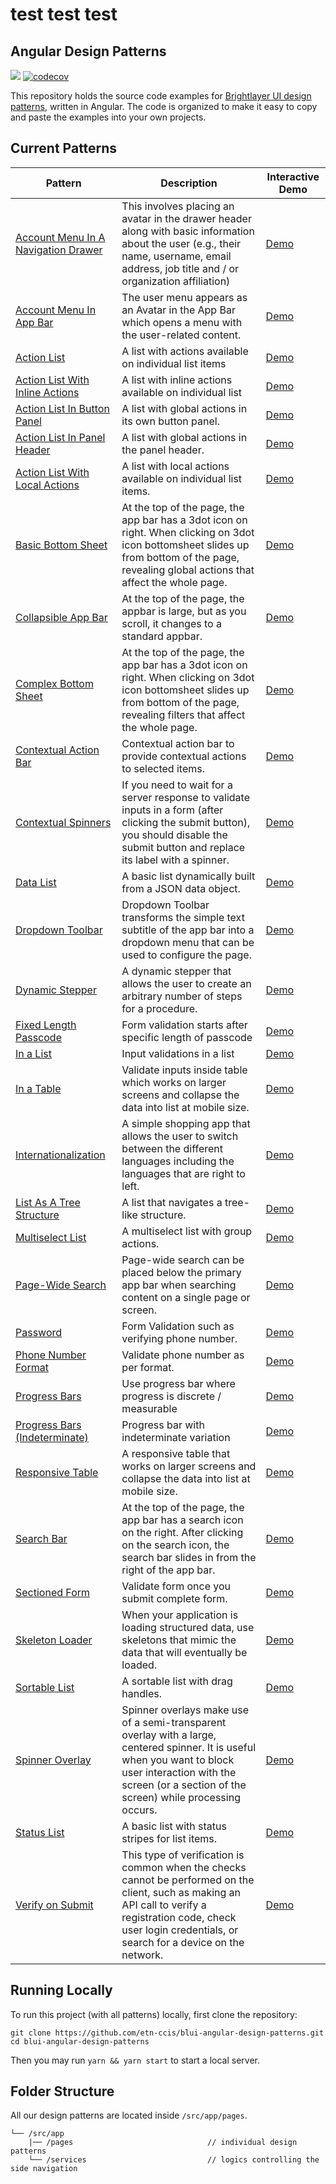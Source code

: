 # test test test
## Angular Design Patterns

[![](https://img.shields.io/circleci/project/github/etn-ccis/blui-angular-design-patterns/master.svg?style=flat)](https://circleci.com/gh/etn-ccis/blui-angular-design-patterns/tree/master) [![codecov](https://codecov.io/gh/etn-ccis/blui-angular-design-patterns/branch/master/graph/badge.svg?token=7Y4TGH31B6)](https://codecov.io/gh/etn-ccis/blui-angular-design-patterns)

This repository holds the source code examples for [Brightlayer UI design patterns](https://brightlayer-ui.github.io/patterns), written in Angular. The code is organized to make it easy to copy and paste the examples into your own projects.

## Current Patterns

| Pattern                                                      | Description                                                  | Interactive Demo                                             |
| ------------------------------------------------------------ | ------------------------------------------------------------ | ------------------------------------------------------------ |
| [Account Menu In A Navigation Drawer](https://brightlayer-ui.github.io/patterns/account-menu)     | This involves placing an avatar in the drawer header along with basic information about the user (e.g., their name, username, email address, job title and / or organization affiliation)       | [Demo](https://blui-angular-design-patterns.web.app/account-menu/in-a-drawer) |
| [Account Menu In App Bar](https://brightlayer-ui.github.io/patterns/account-menu)     |    The user menu appears as an Avatar in the App Bar which opens a menu with the user-related content.    | [Demo](https://blui-angular-design-patterns.web.app/account-menu/in-an-app-bar) |
| [Action List](https://brightlayer-ui.github.io/patterns/lists)       | A list with actions available on individual list items       | [Demo](https://blui-angular-design-patterns.web.app/lists/action-list) |
| [Action List With Inline Actions](https://brightlayer-ui.github.io/patterns/lists)  | A list with inline actions available on individual list| [Demo](https://blui-angular-design-patterns.web.app/lists/inline-actions) |
| [Action List In Button Panel](https://brightlayer-ui.github.io/patterns/lists)  | A list with global actions in its own button panel.| [Demo](https://blui-angular-design-patterns.web.app/lists/in-button-panel) |
| [Action List In Panel Header](https://brightlayer-ui.github.io/patterns/lists)  | A list with global actions in the panel header.| [Demo](https://blui-angular-design-patterns.web.app/lists/in-panel-header) |
| [Action List With Local Actions](https://brightlayer-ui.github.io/patterns/lists)  | A list with local actions available on individual list items.| [Demo](https://blui-angular-design-patterns.web.app/lists/inline-local-actions) |
| [Basic Bottom Sheet](https://brightlayer-ui.github.io/patterns/overlay) | At the top of the page, the app bar has a 3dot icon on right. When clicking on 3dot icon bottomsheet slides up from bottom of the page, revealing global actions that affect the whole page. | [Demo](https://blui-angular-design-patterns.web.app/overlays/basic-bottom-sheet) |
| [Collapsible App Bar](https://brightlayer-ui.github.io/patterns/appbar) | At the top of the page, the appbar is large, but as you scroll, it changes to a standard appbar. | [Demo](https://blui-angular-design-patterns.web.app/app-bar/collapsible) |
| [Complex Bottom Sheet](https://brightlayer-ui.github.io/patterns/overlay) | At the top of the page, the app bar has a 3dot icon on right. When clicking on 3dot icon bottomsheet slides up from bottom of the page, revealing filters that affect the whole page. | [Demo](https://blui-angular-design-patterns.web.app/overlays/complex-bottom-sheet) |
| [Contextual Action Bar](https://brightlayer-ui.github.io/patterns/appbar) | Contextual action bar to provide contextual actions to selected items. | [Demo](https://blui-angular-design-patterns.web.app/app-bar/contextual) |
| [Contextual Spinners](https://brightlayer-ui.github.io/patterns/loading) | If you need to wait for a server response to validate inputs in a form (after clicking the submit button), you should disable the submit button and replace its label with a spinner. | [Demo](https://blui-angular-design-patterns.web.app/loading-states/contextual-spinners) |
| [Data List](https://brightlayer-ui.github.io/patterns/lists)         | A basic list dynamically built from a JSON data object.      | [Demo](https://blui-angular-design-patterns.web.app/lists/data-list) |
| [Dropdown Toolbar](https://brightlayer-ui.github.io/patterns/appbar) | Dropdown Toolbar transforms the simple text subtitle of the app bar into a dropdown menu that can be used to configure the page. | [Demo](https://blui-angular-design-patterns.web.app/app-bar/dropdown-toolbar) |
| [Dynamic Stepper](https://brightlayer-ui.github.io/patterns/steppers) | A dynamic stepper that allows the user to create an arbitrary number of steps for a procedure. | [Demo](https://blui-angular-design-patterns.web.app/dynamic-stepper) |
| [Fixed Length Passcode](https://brightlayer-ui.github.io/patterns/forms)  | Form validation starts after specific length of passcode| [Demo](https://blui-angular-design-patterns.web.app/forms-and-validation/fixed-length-passcode) |
| [In a List](https://brightlayer-ui.github.io/patterns/forms)  | Input validations in a list| [Demo](https://blui-angular-design-patterns.web.app/forms-and-validation/in-a-list) |
| [In a Table](https://brightlayer-ui.github.io/patterns/forms)  | Validate inputs inside table which works on larger screens and collapse the data into list at mobile size.| [Demo](https://blui-angular-design-patterns.web.app/forms-and-validation/in-a-table) |
| [Internationalization](https://brightlayer-ui.github.io/patterns/internationalization) | A simple shopping app that allows the user to switch between the different languages including the languages that are right to left. | [Demo](https://blui-angular-design-patterns.web.app/internationalization) |
| [List As A Tree Structure](https://brightlayer-ui.github.io/patterns/lists)       | A list that navigates a tree-like structure. | [Demo](https://blui-angular-design-patterns.web.app/lists/tree-structure) |
| [Multiselect List](https://brightlayer-ui.github.io/patterns/lists)  | A multiselect list with group actions.                       | [Demo](https://blui-angular-design-patterns.web.app/lists/multi-select-list) |
| [Page-Wide Search](https://brightlayer-ui.github.io/patterns/appbar) | Page-wide search can be placed below the primary app bar when searching content on a single page or screen. | [Demo](https://blui-angular-design-patterns.web.app/app-bar/page-wide-search) |
| [Password](https://brightlayer-ui.github.io/patterns/forms)  | Form Validation such as verifying phone number.                       | [Demo](https://blui-angular-design-patterns.web.app/forms-and-validation/password) |
| [Phone Number Format](https://brightlayer-ui.github.io/patterns/forms)  | Validate phone number as per format. | [Demo](https://blui-angular-design-patterns.web.app/forms-and-validation/phone-number-format) |
| [Progress Bars](https://brightlayer-ui.github.io/patterns/loading)  | Use progress bar where progress is discrete / measurable| [Demo](https://blui-angular-design-patterns.web.app/loading-states/progress-bars) |
| [Progress Bars (Indeterminate)](https://brightlayer-ui.github.io/patterns/loading)  | Progress bar with indeterminate variation| [Demo](https://blui-angular-design-patterns.web.app/loading-states/progress-bar-indeterminate) |
| [Responsive Table](https://brightlayer-ui.github.io/patterns/lists)  | A responsive table that works on larger screens and collapse the data into list at mobile size. | [Demo](https://blui-angular-design-patterns.web.app/lists/responsive-table) |
| [Search Bar](https://brightlayer-ui.github.io/patterns/appbar)       | At the top of the page, the app bar has a search icon on the right. After clicking on the search icon, the search bar slides in from the right of the app bar. | [Demo](https://blui-angular-design-patterns.web.app/app-bar/global-search) |
| [Sectioned Form](https://brightlayer-ui.github.io/patterns/forms)  | Validate form once you submit complete form. | [Demo](https://blui-angular-design-patterns.web.app/forms-and-validation/sectioned-form) |
| [Skeleton Loader](https://brightlayer-ui.github.io/patterns/loading)       | When your application is loading structured data, use skeletons that mimic the data that will eventually be loaded. | [Demo](https://blui-angular-design-patterns.web.app/loading-states/skeletons-loader) |
| [Sortable List](https://brightlayer-ui.github.io/patterns/lists)     | A sortable list with drag handles.                           | [Demo](https://blui-angular-design-patterns.web.app/lists/sortable-list) |
| [Spinner Overlay](https://brightlayer-ui.github.io/patterns/loading)       | Spinner overlays make use of a semi-transparent overlay with a large, centered spinner. It is useful when you want to block user interaction with the screen (or a section of the screen) while processing occurs. | [Demo](https://blui-angular-design-patterns.web.app/loading-states/spinner-overlays) |
| [Status List](https://brightlayer-ui.github.io/patterns/lists)       | A basic list with status stripes for list items.             | [Demo](https://blui-angular-design-patterns.web.app/lists/status-list) |
| [Verify on Submit](https://brightlayer-ui.github.io/patterns/forms)  | This type of verification is common when the checks cannot be performed on the client, such as making an API call to verify a registration code, check user login credentials, or search for a device on the network.  | [Demo](https://blui-angular-design-patterns.web.app/forms-and-validation/verify-on-submit) |

## Running Locally

To run this project (with all patterns) locally, first clone the repository:

```shell
git clone https://github.com/etn-ccis/blui-angular-design-patterns.git
cd blui-angular-design-patterns
```

Then you may run `yarn && yarn start` to start a local server.

## Folder Structure

All our design patterns are located inside `/src/app/pages`.

```
└── /src/app
    |── /pages                              // individual design patterns
    └── /services                           // logics controlling the side navigation
```
